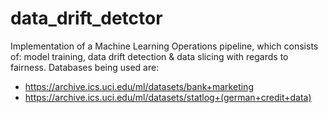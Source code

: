 # data_drift_detctor

Implementation of a Machine Learning Operations pipeline, which consists of: model training, data drift detection & data slicing with regards to fairness. 
Databases being used are:
- https://archive.ics.uci.edu/ml/datasets/bank+marketing
- https://archive.ics.uci.edu/ml/datasets/statlog+(german+credit+data)